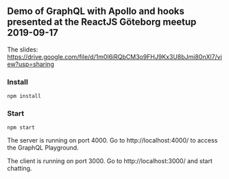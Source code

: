 ## Demo of GraphQL with Apollo and hooks presented at the ReactJS Göteborg meetup 2019-09-17

The slides: https://drive.google.com/file/d/1m0l6iRQbCM3o9FHJ9Kx3U8bJmi80nXl7/view?usp=sharing

### Install

```
npm install
```

### Start

```
npm start
```

The server is running on port 4000. Go to http://localhost:4000/ to access the GraphQL Playground.

The client is running on port 3000. Go to http://localhost:3000/ and start chatting.
